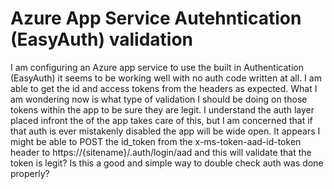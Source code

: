 
# Azure App Service Autehntication (EasyAuth) validation

I am configuring an Azure app service to use the built in Authentication (EasyAuth) it seems to be working well with no auth code written at all. I am able to get the id and access tokens from the headers as expected.
What I am wondering now is what type of validation I should be doing on those tokens within the app to be sure they are legit. I understand the auth layer placed infront the of the app takes care of this, but I am concerned that if that auth is ever mistakenly disabled the app will be wide open.
It appears I might be able to POST the id_token from the x-ms-token-aad-id-token header to https://{sitename}/.auth/login/aad and this will validate that the token is legit? Is this a good and simple way to double check auth was done properly?

        